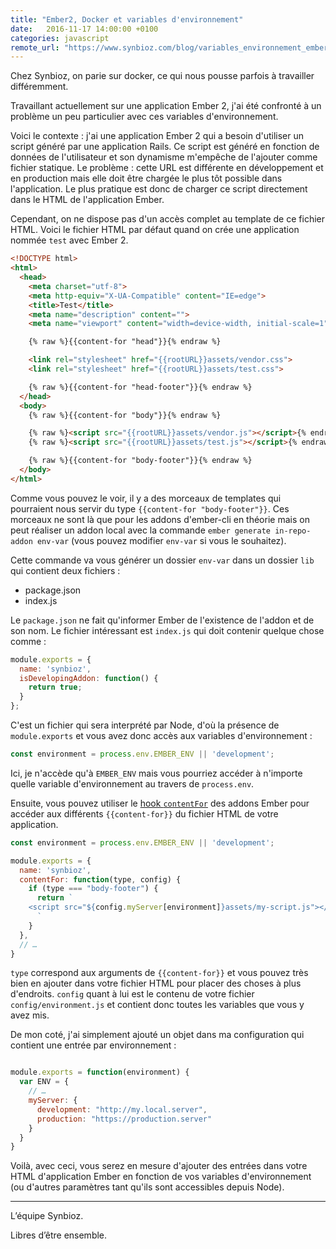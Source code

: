 ```yaml
---
title: "Ember2, Docker et variables d'environnement"
date:   2016-11-17 14:00:00 +0100
categories: javascript
remote_url: "https://www.synbioz.com/blog/variables_environnement_ember_2_docker"
---
```


Chez Synbioz, on parie sur docker, ce qui nous pousse parfois à travailler
différemment.

Travaillant actuellement sur une application Ember 2, j'ai été confronté à un
problème un peu particulier avec ces variables d'environnement.

Voici le contexte : j'ai une application Ember 2 qui a besoin d'utiliser un
script généré par une application Rails. Ce script est généré en fonction de
données de l'utilisateur et son dynamisme m'empêche de l'ajouter comme fichier
statique. Le problème : cette URL est différente en développement et en
production mais elle doit être chargée le plus tôt possible dans l'application.
Le plus pratique est donc de charger ce script directement dans le HTML de
l'application Ember.

Cependant, on ne dispose pas d'un accès complet au template de ce fichier HTML.
Voici le fichier HTML par défaut quand on crée une application nommée `test`
avec Ember 2.

```html
<!DOCTYPE html>
<html>
  <head>
    <meta charset="utf-8">
    <meta http-equiv="X-UA-Compatible" content="IE=edge">
    <title>Test</title>
    <meta name="description" content="">
    <meta name="viewport" content="width=device-width, initial-scale=1">

    {% raw %}{{content-for "head"}}{% endraw %}

    <link rel="stylesheet" href="{{rootURL}}assets/vendor.css">
    <link rel="stylesheet" href="{{rootURL}}assets/test.css">

    {% raw %}{{content-for "head-footer"}}{% endraw %}
  </head>
  <body>
    {% raw %}{{content-for "body"}}{% endraw %}

    {% raw %}<script src="{{rootURL}}assets/vendor.js"></script>{% endraw %}
    {% raw %}<script src="{{rootURL}}assets/test.js"></script>{% endraw %}

    {% raw %}{{content-for "body-footer"}}{% endraw %}
  </body>
</html>
```

Comme vous pouvez le voir, il y a des morceaux de templates qui pourraient nous
servir du type `{{content-for "body-footer"}}`. Ces morceaux ne sont là que pour
les addons d'ember-cli en théorie mais on peut réaliser un addon local avec la
commande `ember generate in-repo-addon env-var` (vous pouvez modifier `env-var`
si vous le souhaitez).

Cette commande va vous générer un dossier `env-var` dans un dossier `lib` qui
contient deux fichiers :

- package.json
- index.js

Le `package.json` ne fait qu'informer Ember de l'existence de l'addon et de son
nom. Le fichier intéressant est `index.js` qui doit contenir quelque chose comme :

```javascript
module.exports = {
  name: 'synbioz',
  isDevelopingAddon: function() {
    return true;
  }
};
```

C'est un fichier qui sera interprété par Node, d'où la présence de
`module.exports` et vous avez donc accès aux variables d'environnement :

```javascript
const environment = process.env.EMBER_ENV || 'development';
```

Ici, je n'accède qu'à `EMBER_ENV` mais vous pourriez accéder à n'importe quelle
variable d'environnement au travers de `process.env`.

Ensuite, vous pouvez utiliser le [hook
`contentFor`](https://ember-cli.com/extending/#content) des addons Ember pour
accéder aux différents `{{content-for}}` du fichier HTML de votre application.

```javascript
const environment = process.env.EMBER_ENV || 'development';

module.exports = {
  name: 'synbioz',
  contentFor: function(type, config) {
    if (type === "body-footer") {
      return `
    <script src="${config.myServer[environment]}assets/my-script.js"></script>
      `
    }
  },
  // …
}
```

`type` correspond aux arguments de `{{content-for}}` et vous pouvez très bien en
ajouter dans votre fichier HTML pour placer des choses à plus d'endroits.
`config` quant à lui est le contenu de votre fichier `config/environment.js` et
contient donc toutes les variables que vous y avez mis.

De mon coté, j'ai simplement ajouté un objet dans ma configuration qui contient
une entrée par environnement :

```javascript

module.exports = function(environment) {
  var ENV = {
    // …
    myServer: {
      development: "http://my.local.server",
      production: "https://production.server"
    }
  }
}
```

Voilà, avec ceci, vous serez en mesure d'ajouter des entrées dans votre HTML
d'application Ember en fonction de vos variables d'environnement (ou d'autres
paramètres tant qu'ils sont accessibles depuis Node).

---
L’équipe Synbioz.

Libres d’être ensemble.
